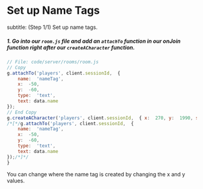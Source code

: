# Set up Name Tags
subtitle: (Step 1/1) Set up name tags.

##### 1. Go into our `room.js` file and add an `attachTo` _function_  in our onJoin _function_ right after our `createACharacter` _function_.

```javascript
// File: code/server/rooms/room.js
// Copy 
g.attachTo('players', client.sessionId,  {
	name:  'nameTag',
	x:  -50,
	y:  -60,
	type:  'text',
	text: data.name
});
// End Copy
g.createACharacter('players', client.sessionId,  { x:  270, y:  1990, safe:  false, speed:  5, spriteName:  "players"  });
/*[*/g.attachTo('players', client.sessionId,  {
	name:  'nameTag',
	x:  -50,
	y:  -60,
	type:  'text',
	text: data.name
});/*]*/
}
```

You can change where the name tag is created by changing the x and y values.
